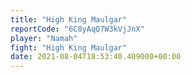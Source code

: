 ```yaml
---
title: "High King Maulgar"
reportCode: "6C8yAqQ7W3kVjJnX"
player: "Namah"
fight: "High King Maulgar"
date: 2021-08-04T18:53:40.409000+00:00
---
```

